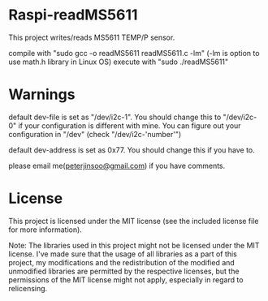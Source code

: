 # Raspi-readMS5611
This project writes/reads MS5611 TEMP/P sensor.

compile with "sudo gcc -o readMS5611 readMS5611.c -lm" (-lm is option to use math.h library in Linux OS)
execute with "sudo ./readMS5611"

# Warnings
default dev-file is set as "/dev/i2c-1". You should change this to "/dev/i2c-0" if your configuration is different with mine.
You can figure out your configuration in "/dev" (check "/dev/i2c-'number'")

default dev-address is set as 0x77. You should change this if you have to.

please email me(peterjinsoo@gmail.com) if you have comments.

# License
This project is licensed under the MIT license (see the included license file for more information).

Note: The libraries used in this project might not be licensed under the MIT license. I've made sure that the usage of all libraries as a part of this project, my modifications and the redistribution of the modified and unmodified libraries are permitted by the respective licenses, but the permissions of the MIT license might not apply, especially in regard to relicensing.
